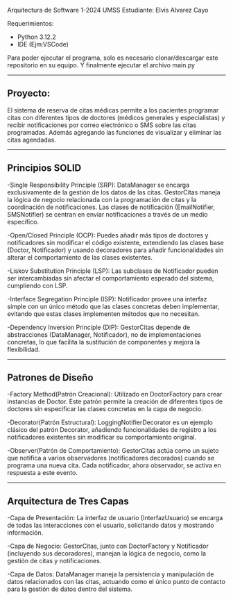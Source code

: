 Arquitectura de Software 1-2024 UMSS
Estudiante: Elvis Alvarez Cayo

Requerimientos:
- Python 3.12.2
- IDE (Ejm:VSCode)

Para poder ejecutar el programa, solo es necesario clonar/descargar este repositorio en su equipo.
Y finalmente ejecutar el archivo main.py

--------------------------------------
Proyecto:
--------------------------------------

El sistema de reserva de citas médicas permite a los pacientes programar citas con diferentes tipos de doctores (médicos generales y especialistas) y recibir notificaciones por correo electrónico o SMS sobre las citas programadas. Además agregando las funciones de visualizar y eliminar las citas agendadas.

--------------------------------------
Principios SOLID
--------------------------------------

-Single Responsibility Principle (SRP):
  DataManager se encarga exclusivamente de la gestión de los datos de las citas.
  GestorCitas maneja la lógica de negocio relacionada con la programación de citas y la coordinación de notificaciones.
  Las clases de notificación (EmailNotifier, SMSNotifier) se centran en enviar notificaciones a través de un medio específico.

-Open/Closed Principle (OCP):
  Puedes añadir más tipos de doctores y notificadores sin modificar el código existente, extendiendo las clases base (Doctor, Notificador) y usando decoradores para añadir funcionalidades sin alterar el comportamiento de las clases existentes.

-Liskov Substitution Principle (LSP):
  Las subclases de Notificador pueden ser intercambiadas sin afectar el comportamiento esperado del sistema, cumpliendo con LSP.

-Interface Segregation Principle (ISP):
  Notificador provee una interfaz simple con un único método que las clases concretas deben implementar, evitando que estas clases implementen métodos que no necesitan.

-Dependency Inversion Principle (DIP):
  GestorCitas depende de abstracciones (DataManager, Notificador), no de implementaciones concretas, lo que facilita la sustitución de componentes y mejora la flexibilidad.

--------------------------------------
Patrones de Diseño
--------------------------------------

-Factory Method(Patrón Creacional):
  Utilizado en DoctorFactory para crear instancias de Doctor. Este patrón permite la creación de diferentes tipos de doctores sin especificar las clases concretas en la capa de negocio.

-Decorator(Patrón Estructural):
  LoggingNotifierDecorator es un ejemplo clásico del patrón Decorator, añadiendo funcionalidades de registro a los notificadores existentes sin modificar su comportamiento original.

-Observer(Patrón de Comportamiento):
  GestorCitas actúa como un sujeto que notifica a varios observadores (notificadores decorados) cuando se programa una nueva cita. Cada notificador, ahora observador, se activa en respuesta a este evento.

--------------------------------------
Arquitectura de Tres Capas
--------------------------------------

-Capa de Presentación:
  La interfaz de usuario (InterfazUsuario) se encarga de todas las interacciones con el usuario, solicitando datos y mostrando información.

-Capa de Negocio:
  GestorCitas, junto con DoctorFactory y Notificador (incluyendo sus decoradores), manejan la lógica de negocio, como la gestión de citas y notificaciones.

-Capa de Datos:
  DataManager maneja la persistencia y manipulación de datos relacionados con las citas, actuando como el único punto de contacto para la gestión de datos dentro del sistema.
